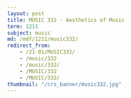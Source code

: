 ```yaml
---
layout: post
title: MUSIC 332 - Aesthetics of Music
term: 1211
subject: music
md: /mdf/1211/music332/
redirect_from:
    - /21-01/MUSIC332/
    - /music/332
    - /music/332/
    - /MUSIC/332
    - /MUSIC/332/
thumbnail: "/crs_banner/music332.jpg"
---
```

